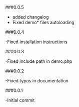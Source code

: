 ###0.0.5

- added changelog
- Fixed demo* files autoloading

###0.0.4           

-Fixed installation instructions

###0.0.3           

-Fixed include path in demo.php

###0.0.2           

-Fixed typos in documentation

###0.0.1           

-Initial commit




